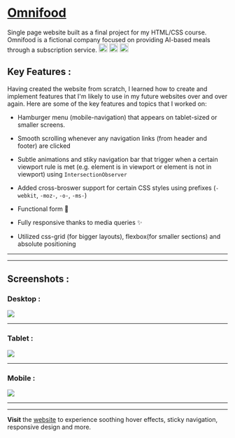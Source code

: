 # <a href="https://omnifood-foodsubscription-by-fozlur.netlify.app/" target="_blank">Omnifood</a>

Single page website built as a final project for my HTML/CSS course. Omnifood is a
fictional company focused on providing AI-based meals through a subscription service.
<img src="https://user-images.githubusercontent.com/25181517/192158954-f88b5814-d510-4564-b285-dff7d6400dad.png" width="20px"> <img src="https://user-images.githubusercontent.com/25181517/183898674-75a4a1b1-f960-4ea9-abcb-637170a00a75.png" width="20px"> <img src="https://user-images.githubusercontent.com/25181517/117447155-6a868a00-af3d-11eb-9cfe-245df15c9f3f.png" width="20px">

## Key Features :

Having created the website from scratch, I learned how to create and implement features that I'm likely to use in my future websites over and over again. Here are some of the key features and topics that I worked on:

- Hamburger menu (mobile-navigation) that appears on tablet-sized or smaller screens.
- Smooth scrolling whenever any navigation links (from header and footer) are clicked
- Subtle animations and stiky navigation bar that trigger when a certain viewport rule is met (e.g. element is in viewport or element is not in viewport) using `IntersectionObserver`
- Added cross-broswer support for certain CSS styles using prefixes (`-webkit`, `-moz-`, `-o-`, `-ms-`)

- Functional form 💌
- Fully responsive thanks to media queries ✨
- Utilized css-grid (for bigger layouts), flexbox(for smaller sections) and absolute positioning

---

---

## Screenshots :

### Desktop :

<img src="readme_screenshots/screenshot-desktop.webp" style="max-width:100%;">

---

### Tablet :

<img src="readme_screenshots/screenshot-tablet.webp" style="max-width:100%;">

---

### Mobile :

<img src="readme_screenshots/screenshot-mobile.webp" style="max-width:100%;">

---

---

**Visit** the [website](https://omnifood-foodsubscription-by-fozlur.netlify.app/) to experience soothing hover effects, sticky navigation, responsive design and more.
